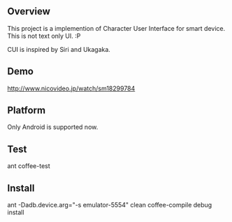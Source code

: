 ## Overview

This project is a implemention of Character User Interface for smart device.
This is not text only UI. :P 

CUI is inspired by Siri and Ukagaka.

## Demo

http://www.nicovideo.jp/watch/sm18299784


## Platform

Only Android is supported now. 

## Test

ant coffee-test

## Install

ant -Dadb.device.arg="-s emulator-5554" clean coffee-compile debug install
